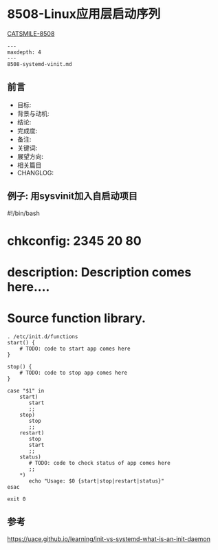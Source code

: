 # 8508-Linux应用层启动序列

[CATSMILE-8508](http://catsmile.info/8508-systemd-vinit.html)

```{toctree}
---
maxdepth: 4
---
8508-systemd-vinit.md
```

## 前言

- 目标:
- 背景与动机:
- 结论: 
- 完成度: 
- 备注: 
- 关键词: 
- 展望方向:
- 相关篇目
- CHANGLOG:

## 例子: 用sysvinit加入自启动项目

#!/bin/bash
# chkconfig: 2345 20 80
# description: Description comes here....

# Source function library.

```
. /etc/init.d/functions
start() {
    # TODO: code to start app comes here 
}

stop() {
    # TODO: code to stop app comes here 
}

case "$1" in 
    start)
       start
       ;;
    stop)
       stop
       ;;
    restart)
       stop
       start
       ;;
    status)
       # TODO: code to check status of app comes here 
       ;;
    *)
       echo "Usage: $0 {start|stop|restart|status}"
esac

exit 0
```

## 参考

https://uace.github.io/learning/init-vs-systemd-what-is-an-init-daemon
